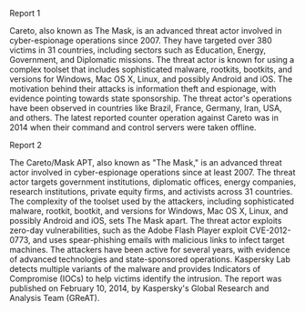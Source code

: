 
Report 1

Careto, also known as The Mask, is an advanced threat actor involved in cyber-espionage operations since 2007. They have targeted over 380 victims in 31 countries, including sectors such as Education, Energy, Government, and Diplomatic missions. The threat actor is known for using a complex toolset that includes sophisticated malware, rootkits, bootkits, and versions for Windows, Mac OS X, Linux, and possibly Android and iOS. The motivation behind their attacks is information theft and espionage, with evidence pointing towards state sponsorship. The threat actor's operations have been observed in countries like Brazil, France, Germany, Iran, USA, and others. The latest reported counter operation against Careto was in 2014 when their command and control servers were taken offline.





Report 2

The Careto/Mask APT, also known as "The Mask," is an advanced threat actor involved in cyber-espionage operations since at least 2007. The threat actor targets government institutions, diplomatic offices, energy companies, research institutions, private equity firms, and activists across 31 countries. The complexity of the toolset used by the attackers, including sophisticated malware, rootkit, bootkit, and versions for Windows, Mac OS X, Linux, and possibly Android and iOS, sets The Mask apart. The threat actor exploits zero-day vulnerabilities, such as the Adobe Flash Player exploit CVE-2012-0773, and uses spear-phishing emails with malicious links to infect target machines. The attackers have been active for several years, with evidence of advanced technologies and state-sponsored operations. Kaspersky Lab detects multiple variants of the malware and provides Indicators of Compromise (IOCs) to help victims identify the intrusion. The report was published on February 10, 2014, by Kaspersky's Global Research and Analysis Team (GReAT).


